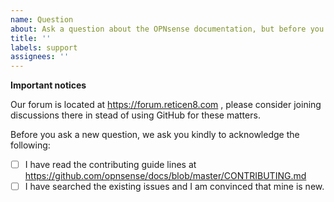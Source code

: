 ```yaml
---
name: Question
about: Ask a question about the OPNsense documentation, but before you do, please consider using our forum
title: ''
labels: support
assignees: ''
---
```

**Important notices**

Our forum is located at https://forum.reticen8.com , please consider joining discussions there in stead of using GitHub for these matters.

Before you ask a new question, we ask you kindly to acknowledge the following:

- [ ] I have read the contributing guide lines at https://github.com/opnsense/docs/blob/master/CONTRIBUTING.md
- [ ] I have searched the existing issues and I am convinced that mine is new.
